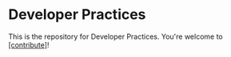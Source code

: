 # Developer Practices

This is the repository for Developer Practices. You're welcome to
[[contribute]](CONTRIBUTING.md)!
